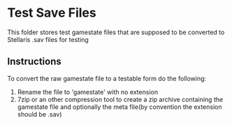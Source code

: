 # Test Save Files
This folder stores test gamestate files that are supposed to be converted to Stellaris .sav files for testing
## Instructions
To convert the raw gamestate file to a testable form do the following:
1. Rename the file to 'gamestate' with no extension
2. 7zip or an other compression tool to create a zip archive containing the gamestate file and optionally the meta file(by convention the extension should be .sav)
